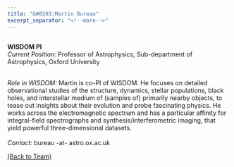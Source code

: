 ```yaml
---
title: "&#8203;Martin Bureau"
excerpt_separator: "<!--more-->"
---
```

<figure style="width: 150px" class="align-left"><a href="{{ site.baseurl }}{{page.url}}">
  <img src="{{ site.url }}{{ site.baseurl }}/assets/images/Martin-Bureau.png" alt=""></a>
</figure>

<b>WISDOM PI</b><br>
<i>Current Position:</i> Professor of Astrophysics, Sub-department of Astrophysics, Oxford University<br>
<!--more-->
<br>
<i>Role in WISDOM:</i> Martin is co-PI of WISDOM. He focuses on detailed observational studies of the structure, dynamics, stellar populations, black holes, and interstellar medium of (samples of) primarily nearby objects, to tease out insights about their evolution and probe fascinating physics. He works across the electromagnetic spectrum and has a particular affinity for integral-field spectrographs and synthesis/interferometric imaging, that yield powerful three-dimensional datasets.
<br><br>
<i>Contact:</i> bureau -at- astro.ox.ac.uk

<a href="{{ site.url }}{{ site.baseurl }}/team/">(Back to Team)</a>